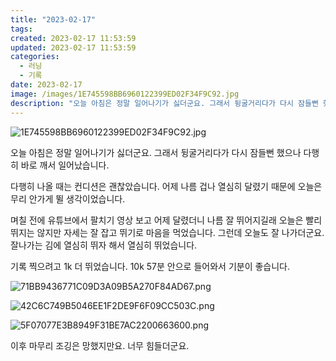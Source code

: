 ```yaml
---
title: "2023-02-17"
tags:
created: 2023-02-17 11:53:59
updated: 2023-02-17 11:53:59
categories:
  - 러닝
  - 기록
date: 2023-02-17
image: /images/1E745598BB6960122399ED02F34F9C92.jpg
description: "오늘 아침은 정말 일어나기가 싫더군요. 그래서 뒹굴거리다가 다시 잠들뻔 했으나 다행히 바로 깨서 일어났습니다. 다행히 나올 때는 컨디션은 괜찮았습니다. 어제 나름 겁나 열심히 달렸기 때문에 오늘은 무리 안가게 뛸 생각이었습니다. 며칠 전에 유튜브에서 팔치기 영상 보고 어제 달렸더니 나름"
---
```


![1E745598BB6960122399ED02F34F9C92.jpg](/images/1E745598BB6960122399ED02F34F9C92.jpg)
 
 

오늘 아침은 정말 일어나기가 싫더군요. 그래서 뒹굴거리다가 다시 잠들뻔 했으나 다행히 바로 깨서 일어났습니다.

다행히 나올 때는 컨디션은 괜찮았습니다. 어제 나름 겁나 열심히 달렸기 때문에 오늘은 무리 안가게 뛸 생각이었습니다.

며칠 전에 유튜브에서 팔치기 영상 보고 어제 달렸더니 나름 잘 뛰어지길래 오늘은 빨리 뛰지는 않지만 자세는 잘 잡고 뛰기로 마음을 먹었습니다. 그런데 오늘도 잘 나가더군요. 잘나가는 김에 열심히 뛰자 해서 열심히 뛰었습니다.

기록 찍으려고 1k 더 뛰었습니다. 10k 57분 안으로 들어와서 기분이 좋습니다. 

 
 ![71BB9436771C09D3A09B5A270F84AD67.png](/images/71BB9436771C09D3A09B5A270F84AD67.png)
 
 

 
 ![42C6C749B5046EE1F2DE9F6F09CC503C.png](/images/42C6C749B5046EE1F2DE9F6F09CC503C.png)
 
 

 
 ![5F07077E3B8949F31BE7AC2200663600.png](/images/5F07077E3B8949F31BE7AC2200663600.png)
 
 

이후 마무리 조깅은 망했지만요. 너무 힘들더군요.
